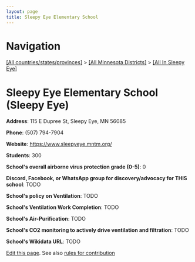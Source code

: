 ```yaml
---
layout: page
title: Sleepy Eye Elementary School
---
```

# Navigation

[[All countries/states/provinces]](../../..) > [[All Minnesota Districts]](../..) > [[All In Sleepy Eye]](..)

# Sleepy Eye Elementary School (Sleepy Eye)

**Address**: 115 E Dupree St, Sleepy Eye, MN 56085

**Phone**: (507) 794-7904

**Website**: <https://www.sleepyeye.mntm.org/>

**Students**: 300

**School's overall airborne virus protection grade (0-5)**: 0

**Discord, Facebook, or WhatsApp group for discovery/advocacy for THIS school**: TODO

**School's policy on Ventilation**: TODO

**School's Ventilation Work Completion**: TODO

**School's Air-Purification**: TODO

**School's CO2 monitoring to actively drive ventilation and filtration**: TODO

**School's Wikidata URL**: TODO


[Edit this page](https://github.com/ventilate-schools/MN/edit/main/./Sleepy_Eye/Sleepy_Eye_Elementary_School.md). See also [rules for contribution](../../../contribution-rules/)
